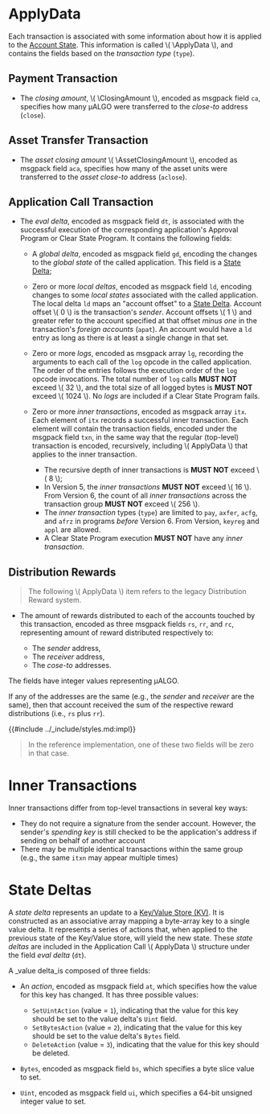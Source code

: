 $$
\newcommand \ApplyData {\mathrm{ApplyData}}
\newcommand \ClosingAmount {\mathrm{ClosingAmount}}
\newcommand \AssetClosingAmount {\mathrm{AssetClosingAmount}}
$$

# ApplyData

Each transaction is associated with some information about how it is applied to the
[Account State](./ledger-account-state.md). This information is called \\( \ApplyData \\),
and contains the fields based on the _transaction type_ (`type`).

## Payment Transaction

- The _closing amount_, \\( \ClosingAmount \\), encoded as msgpack field `ca`, specifies
how many μALGO were transferred to the _close-to_ address (`close`).

## Asset Transfer Transaction

- The _asset closing amount_ \\( \AssetClosingAmount \\), encoded as msgpack field
`aca`, specifies how many of the asset units were transferred to the _asset close-to_
address (`aclose`).

## Application Call Transaction

- The _eval delta_, encoded as msgpack field `dt`, is associated with the successful
execution of the corresponding application's Approval Program or Clear State Program.
It contains the following fields:

  - A _global delta_, encoded as msgpack field `gd`, encoding the changes to the
  _global state_ of the called application. This field is a [State Delta](#state-deltas);

  - Zero or more _local deltas_, encoded as msgpack field `ld`, encoding changes
  to some _local states_ associated with the called application. The local delta
  `ld` maps an "account offset" to a [State Delta](#state-deltas). Account offset
  \\( 0 \\) is the transaction's _sender_. Account offsets \\( 1 \\) and greater
  refer to the account specified at that offset _minus one_ in the transaction's
  _foreign accounts_ (`apat`). An account would have a `ld` entry as long as there
  is at least a single change in that set.

  - Zero or more _logs_, encoded as msgpack array `lg`, recording the arguments to
  each call of the `log` opcode in the called application. The order of the entries
  follows the execution order of the `log` opcode invocations. The total number of
  `log` calls **MUST NOT** exceed \\( 32 \\), and the total size of all logged bytes
  is **MUST NOT** exceed \\( 1024 \\). No _logs_ are included if a Clear State Program
  fails.

  - Zero or more _inner transactions_, encoded as msgpack array `itx`. Each element
  of `itx` records a successful inner transaction. Each element will contain the
  transaction fields, encoded under the msgpack field `txn`, in the same way that
  the regular (top-level) transaction is encoded, recursively, including \\( ApplyData \\)
  that applies to the inner transaction.

    - The recursive depth of inner transactions is **MUST NOT** exceed \\( 8 \\);
    - In Version 5, the _inner transactions_ **MUST NOT** exceed \\( 16 \\). From
    Version 6, the count of all _inner transactions_ across the transaction group
    **MUST NOT** exceed \\( 256 \\).
    - The _inner transaction_ types (`type`) are limited to `pay`, `axfer`, `acfg`,
    and `afrz` in programs _before_ Version 6. From Version, `keyreg` and `appl`
    are allowed.
    - A Clear State Program execution **MUST NOT** have any _inner transaction_.

## Distribution Rewards

> The following \\( ApplyData \\) item refers to the legacy Distribution Reward
> system.

- The amount of rewards distributed to each of the accounts touched by this transaction,
encoded as three msgpack fields `rs`, `rr`, and `rc`, representing amount of reward distributed
respectively to:

  - The _sender_ address,
  - The _receiver_ address,
  - The _cose-to_ addresses.

The fields have integer values representing μALGO. 

If any of the addresses are the same (e.g., the _sender_ and _receiver_ are the same), 
then that account received the sum of the respective reward distributions (i.e.,
`rs` plus `rr`).

{{#include ../_include/styles.md:impl}}
> In the reference implementation, one of these two fields will be zero in that case.

# Inner Transactions

Inner transactions differ from top-level transactions in several key ways:

- They do not require a signature from the sender account. However, the sender's _spending key_ is still checked to be the application's address if sending on behalf of another account
- There may be multiple identical transactions within the same group (e.g., the same `itxn` may appear multiple times)

# State Deltas

A _state delta_ represents an update to a [Key/Value Store (KV)](./ledger-applications.md#keyvalue-stores).
It is constructed as an associative array mapping a byte-array key to a single value
delta. It represents a series of actions that, when applied to the previous state
of the Key/Value store, will yield the new state. These _state deltas_ are included
in the Application Call \\( ApplyData \\) structure under the field _eval delta_
(`dt`).

A _value delta_is composed of three fields:

- An _action_, encoded as msgpack field `at`, which specifies how the value for
this key has changed. It has three possible values:

  - `SetUintAction` (value = `1`), indicating that the value for this key should
  be set to the value delta's `Uint` field.
  - `SetBytesAction` (value = `2`), indicating that the value for this key should
  be set to the value delta's `Bytes` field.
  - `DeleteAction` (value = `3`), indicating that the value for this key should
  be deleted.

- `Bytes`, encoded as msgpack field `bs`, which specifies a byte slice value to
set.

- `Uint`, encoded as msgpack field `ui`, which specifies a 64-bit unsigned integer
value to set.